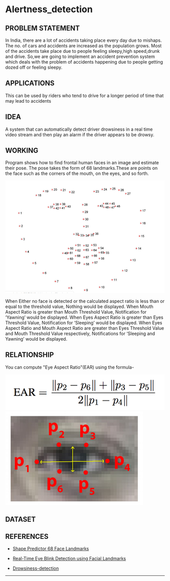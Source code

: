 # Alertness_detection

   ## **PROBLEM STATEMENT**
   In India, there are a lot of accidents taking place every day due to mishaps. The no. of cars and accidents are increased as    the population grows. Most of the accidents take place due to people  feeling sleepy,high speed,drunk and drive.
   So,we are going to implement an accident prevention system which deals with the problem of accidents happening due to people    getting dozed off or feeling sleepy. 
   
   ## **APPLICATIONS**
This can be used by riders who tend to drive for a longer period of time that may lead to accidents

   
   ## **IDEA**
   A system that can automatically detect driver drowsiness in a real time video stream and then play an alarm if the driver      appears to be drowsy.
  
   
   ## **WORKING**
   Program shows how to find frontal human faces in an image and estimate their pose. 
   The pose takes the form of 68 landmarks.These are points on the face such as the corners of the mouth, on the eyes, and so forth.
   
   
   <img src="https://github.com/srss-BIProject/Alertness_detection/blob/master/images/shape.PNG">
   
   When Either no face is detected or the calculated aspect ratio is less than or equal to the threshold value, Nothing would be       displayed.
   When Mouth Aspect Ratio is greater than Mouth Threshold Value, Notification for ‘Yawning’ would be displayed.
   When Eyes Aspect Ratio is greater than Eyes Threshold Value, Notification for ‘Sleeping’ would be displayed. 
   When Eyes Aspect Ratio and Mouth Aspect Ratio are greater than Eyes Threshold Value and Mouth Threshold Value respectively,    Notifications for ‘Sleeping and Yawning’ would be displayed.
   
   ## **RELATIONSHIP**
   You can compute "Eye Aspect Ratio"(EAR) using the formula-
   
   
  <img src="https://github.com/srss-BIProject/Alertness_detection/blob/master/images/Ear.png">
  
  <img src="https://github.com/srss-BIProject/Alertness_detection/blob/master/images/Eye.jpg">
  
   
   ## **DATASET**
  
 
  
  ##  **REFERENCES**
  - [Shape Predictor 68 Face Landmarks](http://dlib.net/face_landmark_detection.py.html)
  
  
  - [Real-Time Eye Blink Detection using Facial Landmarks](https://vision.fe.uni-lj.si/cvww2016/proceedings/papers/05.pdf)
  
   - [Drowsiness-detection](https://www.pyimagesearch.com/2017/05/08/drowsiness-detection-opencv/)
   
 
   


----------------------------------------------
   
